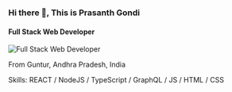 ### Hi there 👋, This is Prasanth Gondi
#### Full Stack Web Developer 
![Full Stack Web Developer ](https://i.ibb.co/fd80D7f/coding-concept-illustration-114360-115523-1.jpg)

From Guntur, Andhra Pradesh, India

Skills: REACT / NodeJS / TypeScript / GraphQL / JS / HTML / CSS
